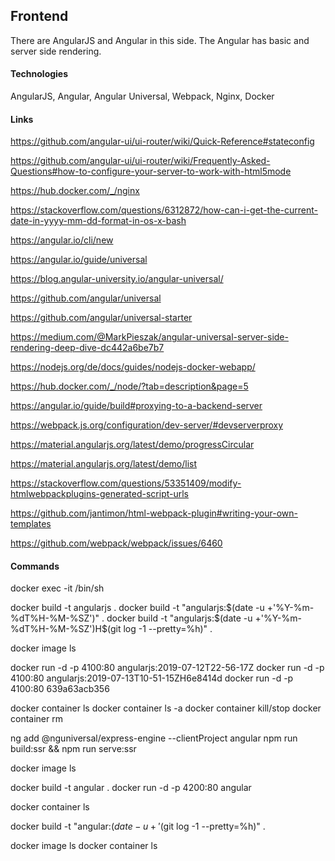 ## Frontend

There are AngularJS and Angular in this side.
The Angular has basic and server side rendering.


#### Technologies

AngularJS, Angular, Angular Universal, Webpack, Nginx, Docker


#### Links

https://github.com/angular-ui/ui-router/wiki/Quick-Reference#stateconfig

https://github.com/angular-ui/ui-router/wiki/Frequently-Asked-Questions#how-to-configure-your-server-to-work-with-html5mode

https://hub.docker.com/_/nginx

https://stackoverflow.com/questions/6312872/how-can-i-get-the-current-date-in-yyyy-mm-dd-format-in-os-x-bash

https://angular.io/cli/new

https://angular.io/guide/universal

https://blog.angular-university.io/angular-universal/

https://github.com/angular/universal

https://github.com/angular/universal-starter

https://medium.com/@MarkPieszak/angular-universal-server-side-rendering-deep-dive-dc442a6be7b7

https://nodejs.org/de/docs/guides/nodejs-docker-webapp/

https://hub.docker.com/_/node/?tab=description&page=5

https://angular.io/guide/build#proxying-to-a-backend-server

https://webpack.js.org/configuration/dev-server/#devserverproxy

https://material.angularjs.org/latest/demo/progressCircular

https://material.angularjs.org/latest/demo/list

https://stackoverflow.com/questions/53351409/modify-htmlwebpackplugins-generated-script-urls

https://github.com/jantimon/html-webpack-plugin#writing-your-own-templates

https://github.com/webpack/webpack/issues/6460


#### Commands

docker exec -it <container> /bin/sh

docker build -t angularjs .
docker build -t "angularjs:$(date -u +'%Y-%m-%dT%H-%M-%SZ')" .
docker build -t "angularjs:$(date -u +'%Y-%m-%dT%H-%M-%SZ')H$(git log -1 --pretty=%h)" .

docker image ls

docker run -d -p 4100:80 angularjs:2019-07-12T22-56-17Z
docker run -d -p 4100:80 angularjs:2019-07-13T10-51-15ZH6e8414d
docker run -d -p 4100:80 639a63acb356

docker container ls
docker container ls -a
docker container kill/stop <container>
docker container rm <container>


ng add @nguniversal/express-engine --clientProject angular
npm run build:ssr && npm run serve:ssr

docker image ls

docker build -t angular .
docker run -d -p 4200:80 angular

docker container ls

docker build -t "angular:$(date -u +'%Y-%m-%dT%H-%M-%SZ')H$(git log -1 --pretty=%h)" .

docker image ls
docker container ls
